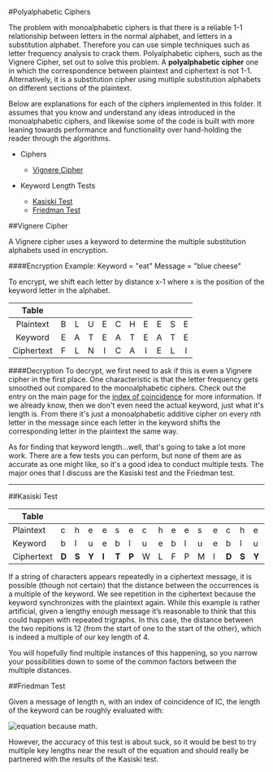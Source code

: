 #Polyalphabetic Ciphers

The problem with monoalphabetic ciphers is that there is a reliable 1-1 relationship between letters in the normal alphabet, and letters in a substitution alphabet.  Therefore you can use simple techniques such as letter frequency analysis to crack them.  Polyalphabetic ciphers, such as the Vignere Cipher, set out to solve this problem.
A **polyalphabetic cipher** one in which the correspondence between plaintext and ciphertext is not 1-1.  Alternatively, it is a substitution cipher using multiple substitution alphabets on different sections of the plaintext.

Below are explanations for each of the ciphers implemented in this folder.  It assumes that you know and understand any ideas introduced in the monoalphabetic ciphers, and likewise some of the code is built with more leaning towards performance and functionality over hand-holding the reader through the algorithms.

* Ciphers
   * [Vignere Cipher](https://github.com/MovieStiles/Cryptography/tree/master/Polyalphabetic#vignere-cipher)

* Keyword Length Tests
   * [Kasiski Test](https://github.com/MovieStiles/Cryptography/tree/master/Polyalphabetic#kasiski-test)
   * [Friedman Test](https://github.com/MovieStiles/Cryptography/tree/master/Polyalphabetic#friedman-test)

##Vignere Cipher

A Vignere cipher uses a keyword to determine the multiple substitution alphabets used in encryption.

####Encryption Example: Keyword = "eat"  Message = "blue cheese"

To encrypt, we shift each letter by distance x-1 where x is the position of the keyword letter in the alphabet.

|Table       |   |   |   |   |   |   |   |   |   |   |
|:----------:|:-:|:-:|:-:|:-:|:-:|:-:|:-:|:-:|:-:|:-:|
| Plaintext  | B | L | U | E | C | H | E | E | S | E |
| Keyword    | E | A | T | E | A | T | E | A | T | E |
| Ciphertext | F | L | N | I | C | A | I | E | L | I |

####Decryption
To decrypt, we first need to ask if this is even a Vignere cipher in the first place.
One characteristic is that the letter frequency gets smoothed out compared to the monoalphabetic ciphers.  Check out the entry on the main page for the [index of coincidence](https://github.com/MovieStiles/Cryptography#index-of-coincidence) for more information.  If we already know, then we don't even need the actual keyword, just what it's length is.
From there it's just a monoalphabetic additive cipher on every nth letter in the message since each letter in the keyword shifts the corresponding letter in the plaintext the same way.

As for finding that keyword length...well, that's going to take a lot more work.  There are a few tests you can perform, but none of them are as accurate as one might like, so it's a good idea to conduct multiple tests.  The major ones that I discuss are the Kasiski test and the Friedman test.

---

##Kasiski Test

| Table | | | | | | | | | | | | | | | | | | |
| --- | --- | --- | --- | --- | --- | --- | --- | --- | --- | --- | --- | --- | --- | --- | --- | --- | --- | --- |
| Plaintext | c | h | e | e | s | e | c | h | e | e | s | e | c | h | e | e | s | e |
| Keyword | b | l | u | e | b | l | u | e | b | l | u | e | b | l | u | e | b | l |
| Ciphertext | **D** | **S** | **Y** | **I** | **T** | **P** | W | L | F | P | M | I | **D** | **S** | **Y** | **I** | **T** | **P** |

If a string of characters appears repeatedly in a ciphertext message, it is possible (though not certain) that the distance between the occurrences is a multiple of the keyword.  We see repetition in the ciphertext because the keyword synchronizes with the plaintext again.  While this example is rather artificial, given a lengthy enough message it’s reasonable to think that this could happen with repeated trigraphs.
In this case, the distance between the two repitions is 12 (from the start of one to the start of the other), which is indeed a multiple of our key length of 4.

You will hopefully find multiple instances of this happening, so you narrow your possibilities down to some of the common factors between the multiple distances.

##Friedman Test

Given a message of length n, with an index of coincidence of IC, the length of the keyword can be roughly evaluated with:

![equation](http://i.imgur.com/ddsjBkf.png) because math.

However, the accuracy of this test is about suck, so it would be best to try multiple key lengths near the result of the equation and should really be partnered with the results of the Kasiski test.